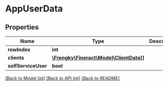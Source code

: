 # AppUserData

## Properties
Name | Type | Description | Notes
------------ | ------------- | ------------- | -------------
**rowIndex** | **int** |  | [optional] 
**clients** | [**\Frengky\Fineract\Model\ClientData[]**](ClientData.md) |  | [optional] 
**selfServiceUser** | **bool** |  | [optional] 

[[Back to Model list]](../../README.md#documentation-for-models) [[Back to API list]](../../README.md#documentation-for-api-endpoints) [[Back to README]](../../README.md)

